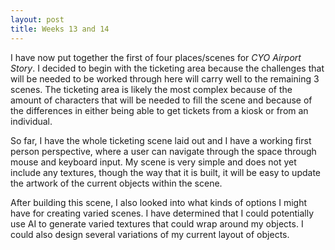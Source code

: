```yaml
---
layout: post
title: Weeks 13 and 14
---
```


I have now put together the first of four places/scenes for *CYO Airport Story*. I decided to begin with the ticketing area because the challenges that will be needed to be worked through here will carry well to the remaining 3 scenes. The ticketing area is likely the most complex because of the amount of characters that will be needed to fill the scene and because of the differences in either being able to get tickets from a kiosk or from an individual.

So far, I have the whole ticketing scene laid out and I have a working first person perspective, where a user can navigate through the space through mouse and keyboard input. My scene is very simple and does not yet include any textures, though the way that it is built, it will be easy to update the artwork of the current objects within the scene.

After building this scene, I also looked into what kinds of options I might have for creating varied scenes. I have determined that I could potentially use AI to generate varied textures that could wrap around my objects. I could also design several variations of my current layout of objects.
